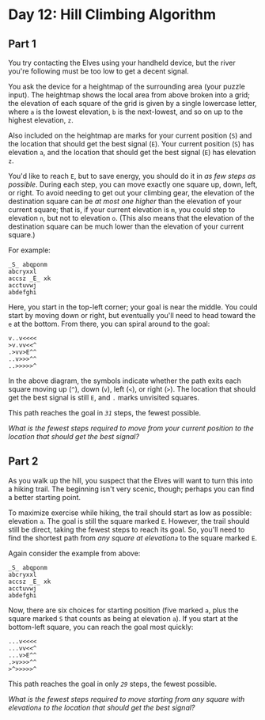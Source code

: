 # Day 12: Hill Climbing Algorithm


## Part 1
You try contacting the Elves using your handheld device, but the river you're
following must be too low to get a decent signal.

You ask the device for a heightmap of the surrounding area (your puzzle
input). The heightmap shows the local area from above broken into a grid; the
elevation of each square of the grid is given by a single lowercase letter,
where `a` is the lowest elevation, `b` is the next-lowest, and so on up to the
highest elevation, `z`.

Also included on the heightmap are marks for your current position (`S`) and
the location that should get the best signal (`E`). Your current position
(`S`) has elevation `a`, and the location that should get the best signal
(`E`) has elevation `z`.

You'd like to reach `E`, but to save energy, you should do it in _as few steps
as possible_. During each step, you can move exactly one square up, down,
left, or right. To avoid needing to get out your climbing gear, the elevation
of the destination square can be _at most one higher_ than the elevation of
your current square; that is, if your current elevation is `m`, you could step
to elevation `n`, but not to elevation `o`. (This also means that the
elevation of the destination square can be much lower than the elevation of
your current square.)

For example:

    
    
    _S_ abqponm
    abcryxxl
    accsz _E_ xk
    acctuvwj
    abdefghi
    

Here, you start in the top-left corner; your goal is near the middle. You
could start by moving down or right, but eventually you'll need to head toward
the `e` at the bottom. From there, you can spiral around to the goal:

    
    
    v..v<<<<
    >v.vv<<^
    .>vv>E^^
    ..v>>>^^
    ..>>>>>^
    

In the above diagram, the symbols indicate whether the path exits each square
moving up (`^`), down (`v`), left (`<`), or right (`>`). The location that
should get the best signal is still `E`, and `.` marks unvisited squares.

This path reaches the goal in _`31`_ steps, the fewest possible.

_What is the fewest steps required to move from your current position to the
location that should get the best signal?_




## Part 2


As you walk up the hill, you suspect that the Elves will want to turn this
into a hiking trail. The beginning isn't very scenic, though; perhaps you can
find a better starting point.

To maximize exercise while hiking, the trail should start as low as possible:
elevation `a`. The goal is still the square marked `E`. However, the trail
should still be direct, taking the fewest steps to reach its goal. So, you'll
need to find the shortest path from _any square at elevation`a`_ to the square
marked `E`.

Again consider the example from above:

    
    
    _S_ abqponm
    abcryxxl
    accsz _E_ xk
    acctuvwj
    abdefghi
    

Now, there are six choices for starting position (five marked `a`, plus the
square marked `S` that counts as being at elevation `a`). If you start at the
bottom-left square, you can reach the goal most quickly:

    
    
    ...v<<<<
    ...vv<<^
    ...v>E^^
    .>v>>>^^
    >^>>>>>^
    

This path reaches the goal in only _`29`_ steps, the fewest possible.

_What is the fewest steps required to move starting from any square with
elevation`a` to the location that should get the best signal?_

